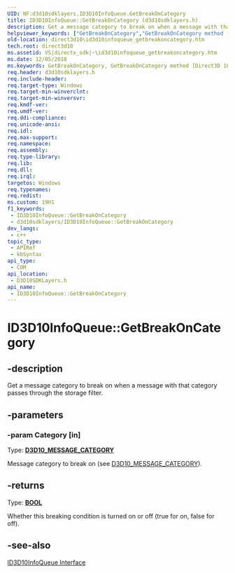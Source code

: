 ```yaml
---
UID: NF:d3d10sdklayers.ID3D10InfoQueue.GetBreakOnCategory
title: ID3D10InfoQueue::GetBreakOnCategory (d3d10sdklayers.h)
description: Get a message category to break on when a message with that category passes through the storage filter.
helpviewer_keywords: ["GetBreakOnCategory","GetBreakOnCategory method [Direct3D 10]","GetBreakOnCategory method [Direct3D 10]","ID3D10InfoQueue interface","ID3D10InfoQueue interface [Direct3D 10]","GetBreakOnCategory method","ID3D10InfoQueue.GetBreakOnCategory","ID3D10InfoQueue::GetBreakOnCategory","d3d10sdklayers/ID3D10InfoQueue::GetBreakOnCategory","direct3d10.id3d10infoqueue_getbreakoncategory","f7712289-f56a-df8e-a2dd-2568f07262a8"]
old-location: direct3d10\id3d10infoqueue_getbreakoncategory.htm
tech.root: direct3d10
ms.assetid: VS|directx_sdk|~\id3d10infoqueue_getbreakoncategory.htm
ms.date: 12/05/2018
ms.keywords: GetBreakOnCategory, GetBreakOnCategory method [Direct3D 10], GetBreakOnCategory method [Direct3D 10],ID3D10InfoQueue interface, ID3D10InfoQueue interface [Direct3D 10],GetBreakOnCategory method, ID3D10InfoQueue.GetBreakOnCategory, ID3D10InfoQueue::GetBreakOnCategory, d3d10sdklayers/ID3D10InfoQueue::GetBreakOnCategory, direct3d10.id3d10infoqueue_getbreakoncategory, f7712289-f56a-df8e-a2dd-2568f07262a8
req.header: d3d10sdklayers.h
req.include-header: 
req.target-type: Windows
req.target-min-winverclnt: 
req.target-min-winversvr: 
req.kmdf-ver: 
req.umdf-ver: 
req.ddi-compliance: 
req.unicode-ansi: 
req.idl: 
req.max-support: 
req.namespace: 
req.assembly: 
req.type-library: 
req.lib: 
req.dll: 
req.irql: 
targetos: Windows
req.typenames: 
req.redist: 
ms.custom: 19H1
f1_keywords:
 - ID3D10InfoQueue::GetBreakOnCategory
 - d3d10sdklayers/ID3D10InfoQueue::GetBreakOnCategory
dev_langs:
 - c++
topic_type:
 - APIRef
 - kbSyntax
api_type:
 - COM
api_location:
 - D3D10SDKLayers.h
api_name:
 - ID3D10InfoQueue::GetBreakOnCategory
---
```


# ID3D10InfoQueue::GetBreakOnCategory


## -description

Get a message category to break on when a message with that category passes through the storage filter.

## -parameters

### -param Category [in]

Type: <b><a href="/windows/desktop/api/d3d10sdklayers/ne-d3d10sdklayers-d3d10_message_category">D3D10_MESSAGE_CATEGORY</a></b>

Message category to break on (see <a href="/windows/desktop/api/d3d10sdklayers/ne-d3d10sdklayers-d3d10_message_category">D3D10_MESSAGE_CATEGORY</a>).

## -returns

Type: <b><a href="/windows/desktop/WinProg/windows-data-types">BOOL</a></b>

Whether this breaking condition is turned on or off (true for on, false for off).

## -see-also

<a href="/windows/desktop/api/d3d10sdklayers/nn-d3d10sdklayers-id3d10infoqueue">ID3D10InfoQueue Interface</a>


